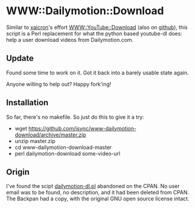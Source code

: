 WWW::Dailymotion::Download
==========================

Similar to [xaicron](https://github.com/xaicron/)'s effort [WWW::YouTube::Download](http://search.cpan.org/perldoc?WWW::YouTube::Download) (also on [github](https://github.com/xaicron/p5-www-youtube-download)),
this script is a Perl replacement for what the python
based youtube-dl does: 
help a user download videos from Dailymotion.com.

## Update

Found some time to work on it. Got it back into a barely usable state again.

Anyone willing to help out? Happy fork'ing!


## Installation

So far, there's no makefile. So just do this to give it a try:

* wget https://github.com/isync/www-dailymotion-download/archive/master.zip
* unzip master.zip
* cd www-dailymotion-download-master
* perl dailymotion-download some-video-url


## Origin

I've found the scipt [dailymotion-dl.pl](http://backpan.perl.org/authors/id/G/GN/GNUTOO/dailymotion-dl.pl)
abandoned on the CPAN. No user email was to be found, no description,
and it had been deleted from CPAN. The Backpan had a
copy, with the original GNU open source license intact.
